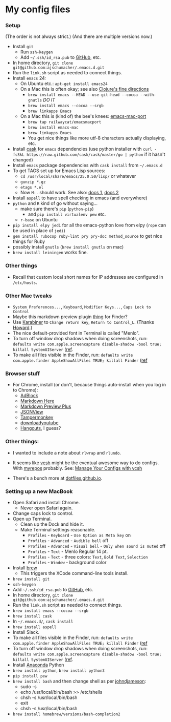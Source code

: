 # My config files

### Setup

(The order is not always strict.) (And there are multiple versions now.)

 * Install `git`
     * Run `ssh-keygen`
     * Add `~/.ssh/id_rsa.pub` to [GitHub](https://github.com/), etc.
 * In home directory, `git clone git@github.com:ajschumacher/.emacs.d.git`
 * Run the `link.sh` script as needed to connect things.
 * Install `emacs` 24:
     * On Ubuntu etc.: `apt-get install emacs24`
     * On a Mac this is often okay; see also
       [Clojure's fine directions][]
         * `brew install emacs --HEAD --use-git-head --cocoa --with-gnutls`
           *DO IT*
         * `brew install emacs --cocoa --srgb`
         * `brew linkapps Emacs`
     * On a Mac this is (kind of) the bee's knees: [emacs-mac-port][]
         * `brew tap railwaycat/emacsmacport`
         * `brew install emacs-mac`
         * `brew linkapps Emacs`
         * You get nice things like more utf-8 characters actually
           displaying, etc.
 * Install [cask][] for `emacs` dependencies (use python installer with `curl -fsSkL https://raw.github.com/cask/cask/master/go | python` if it hasn't changed)
 * Install `emacs` package dependencies with `cask install` from `~/.emacs.d`
 * To get TAGS set up for Emacs Lisp sources:
     * `cd /usr/local/share/emacs/25.0.50/lisp/` or whatever
     * `gunzip *.gz`
     * `etags *.el`
     * Now `M-.` should work. See also: [docs 1](http://www.gnu.org/software/emacs/manual/html_mono/eintr.html#Finding-More), [docs 2](http://www.gnu.org/software/emacs/manual/html_mono/eintr.html#etags)
 * Install `aspell` to have spell checking in emacs (and everywhere)
 * `python` and `R` kind of go without saying...
     * make sure there's `pip` (`python-pip`)
         * and `pip install virtualenv pew` etc.
     * `r-base` on Ubuntu
 * `pip install elpy jedi` for all the emacs-python love from elpy
   (`rope` can be used in place of `jedi`)
 * `gem install rubocop ruby-lint pry pry-doc method_source` to get nice things for Ruby
 * possibly install `gnutls` (`brew install gnutls` on mac)
 * `brew install leiningen` works fine.

[Clojure's fine directions]: http://clojure-doc.org/articles/tutorials/emacs.html
[emacs-mac-port]: https://github.com/railwaycat/emacs-mac-port
[cask]: https://github.com/cask/cask


### Other things

 * Recall that custom local short names for IP addresses are configured in `/etc/hosts`.


### Other Mac tweaks

 * `System Preferences...`, `Keyboard`, `Modifier Keys...`, `Caps Lock to
   Control`
 * Maybe this markdown preview plugin [thing](http://inkmarkapp.com/markdown-quick-look-plugin-mac-os-x/) for Finder?
 * Use [Karabiner](https://pqrs.org/osx/karabiner/) to `Change return key`, `Return to Control_L`. (Thanks [Howard](https://www.youtube.com/watch?v=B6jfrrwR10k).)
 * The nice default-provided font in Terminal is called "Menlo".
 * To turn off window drop shadows when doing screenshots, run: `defaults write com.apple.screencapture disable-shadow -bool true; killall SystemUIServer` ([ref](http://computers.tutsplus.com/tutorials/how-to-become-an-os-x-screenshot-wizard--mac-50467).
 * To make all files visible in the Finder, run: `defaults write com.apple.finder AppleShowAllFiles TRUE; killall Finder` ([ref](https://discussions.apple.com/thread/1935221)


### Browser stuff

 * For Chrome, install (or don't, because things auto-install when you log in to Chrome):
     * [AdBlock](https://chrome.google.com/webstore/detail/adblock/gighmmpiobklfepjocnamgkkbiglidom)
     * [Markdown Here](http://markdown-here.com/)
     * [Markdown Preview Plus](https://chrome.google.com/webstore/detail/markdown-preview-plus/febilkbfcbhebfnokafefeacimjdckgl)
     * [JSONView](https://chrome.google.com/webstore/detail/jsonview/chklaanhfefbnpoihckbnefhakgolnmc)
     * [Tampermonkey](https://chrome.google.com/webstore/detail/tampermonkey/dhdgffkkebhmkfjojejmpbldmpobfkfo)
     * [downloadyoutube](https://github.com/gantt/downloadyoutube)
     * [Hangouts](https://chrome.google.com/webstore/detail/hangouts/nckgahadagoaajjgafhacjanaoiihapd), I guess?


### Other things:

 * I wanted to include a note about `rlwrap` and `rlundo`.

 * It seems like [vcsh][] might be the eventual awesome way to do
   configs. With [myrepos][] probably. See: [Manage Your Configs
   with vcsh][]
 * There's a bunch more at [dotfiles.github.io][].


[vcsh]: https://github.com/RichiH/vcsh
[myrepos]: http://myrepos.branchable.com/
[Manage Your Configs with vcsh]: http://www.linuxjournal.com/content/manage-your-configs-vcsh
[dotfiles.github.io]: http://dotfiles.github.io/


### Setting up a new MacBook

 * Open Safari and install Chrome.
     * Never open Safari again.
 * Change caps lock to control.
 * Open up Terminal.
     * Clean up the Dock and hide it.
     * Make Terminal settings reasonable.
         * `Profiles` - `Keyboard` - `Use Option as Meta key` on
         * `Profiles` - `Advanced` - `Audible bell` off
         * `Profiles` - `Advanced` - `Visual bell` - `Only when sound is muted` off
         * `Profiles` - `Text` - Menlo Regular 14 pt.
         * `Profiles` - `Text` - three colors: `Text`, `Bold Text`, `Selection`
         * `Profiles` - `Window` - background color
 * Install [brew](http://brew.sh/)
     * This triggers the XCode command-line tools install.
 * `brew install git`
 * `ssh-keygen`
 * Add `~/.ssh/id_rsa.pub` to [GitHub](https://github.com/), etc.
 * In home directory, `git clone git@github.com:ajschumacher/.emacs.d.git`
 * Run the `link.sh` script as needed to connect things.
 * `brew install emacs --cocoa --srgb`
 * `brew install cask`
 * In `~/.emacs.d/`, `cask install`
 * `brew install aspell`
 * Install Slack.
 * To make all files visible in the Finder, run: `defaults write com.apple.finder AppleShowAllFiles TRUE; killall Finder` ([ref](https://discussions.apple.com/thread/1935221)
 * To turn off window drop shadows when doing screenshots, run: `defaults write com.apple.screencapture disable-shadow -bool true; killall SystemUIServer` ([ref](http://computers.tutsplus.com/tutorials/how-to-become-an-os-x-screenshot-wizard--mac-50467).
 * Install [Anaconda](http://continuum.io/downloads) Python
 * `brew install python`, `brew install python3`
 * `pip install pew`
 * `brew install bash` and then change shell as per [johndjameson](http://johndjameson.com/blog/updating-your-shell-with-homebrew/):
     * sudo -s
     * echo /usr/local/bin/bash >> /etc/shells
     * chsh -s /usr/local/bin/bash
     * exit
     * chsh -s /usr/local/bin/bash
 * `brew install homebrew/versions/bash-completion2`
